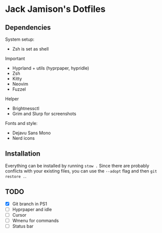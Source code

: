 # Jack Jamison's Dotfiles

## Dependencies
System setup:
- Zsh is set as shell

Important
- Hyprland + utils (hyprpaper, hypridle)
- Zsh
- Kitty
- Neovim
- Fuzzel

Helper
- Brightnessctl
- Grim and Slurp for screenshots

Fonts and style:
- Dejavu Sans Mono
- Nerd icons

## Installation
Everything can be installed by running `stow .` Since there are probably conflicts with your existing files, you can use the `--adopt` flag and then `git restore .`.

## TODO
- [x] Git branch in PS1
- [ ] Hyprpaper and idle
- [ ] Cursor
- [ ] Wmenu for commands 
- [ ] Status bar
